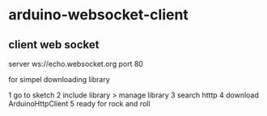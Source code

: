 # arduino-websocket-client

## client web socket

server ws://echo.websocket.org
port 80

for simpel downloading library

1 go to sketch
2 include library > manage library
3 search htttp
4 download ArduinoHttpClient
5 ready for rock and roll
